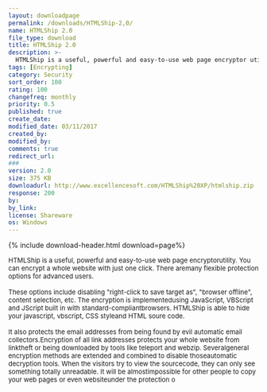 ```yaml
---
layout: downloadpage
permalink: /downloads/HTMLShip-2,0/
name: HTMLShip 2.0
file_type: download
title: HTMLShip 2.0
description: >-
  HTMLShip is a useful, powerful and easy-to-use web page encryptor utility
tags: [Encrypting]
category: Security
sort_order: 100
rating: 100
changefreq: monthly
priority: 0.5
published: true
create_date: 
modified_date: 03/11/2017
created_by: 
modified_by: 
comments: true
redirect_url: 
### 
version: 2.0
size: 375 KB
downloadurl: http://www.excellencesoft.com/HTMLShip%20XP/htmlship.zip
response: 200
by: 
by_link: 
license: Shareware
os: Windows
---
```


{% include download-header.html download=page%}

<p style="fix-download-text !important">
<p><font size="2"><p>HTMLShip is a useful, powerful and easy-to-use web page encryptorutility. You can encrypt a whole website with just one click. There aremany flexible protection options for advanced users. <br />
<br />
These options include disabling "right-click to save target as", "browser offline", content selection, etc. The encryption is implementedusing JavaScript, VBScript and JScript built in with standard-compliantbrowsers. HTMLShip is able to hide your javascript, vbscript, CSS styleand HTML soure code.<br />
<br />
It also protects the email addresses from being found by evil automatic email collectors.Encryption of all link addresses protects your whole website from linktheft or being downloaded by tools like teleport and webzip. Severalgeneral encryption methods are extended and combined to disable thoseautomatic decryption tools. When the visitors try to view the sourcecode, they can only see something totally unreadable. It will be almostimpossible for other people to copy your web pages or even websiteunder the protection o</p></p></p>
